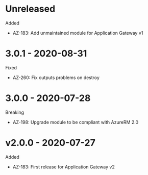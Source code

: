 # Unreleased

Added
  * AZ-183: Add unmaintained module for Application Gateway v1

# 3.0.1 - 2020-08-31

Fixed
  * AZ-260: Fix outputs problems on destroy

# 3.0.0 - 2020-07-28

Breaking
  * AZ-198: Upgrade module to be compliant with AzureRM 2.0

# v2.0.0 - 2020-07-27

Added
  * AZ-183: First release for Application Gateway v2
